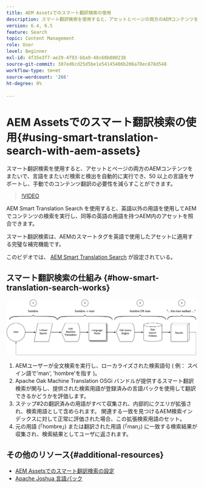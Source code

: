 ```yaml
---
title: AEM Assetsでのスマート翻訳検索の使用
description: スマート翻訳検索を使用すると、アセットとページの両方のAEMコンテンツをまたいで、言語をまたいだ検索と検出を自動的に実行でき、50 以上の言語をサポートし、手動でのコンテンツ翻訳の必要性を減らすことができます。
version: 6.4, 6.5
feature: Search
topic: Content Management
role: User
level: Beginner
exl-id: 4f35e3f7-ae29-4f93-bba9-48c60b800238
source-git-commit: 307ed6cd25d5be1e54145406b206a78ec878d548
workflow-type: tm+mt
source-wordcount: '266'
ht-degree: 0%

---
```


# AEM Assetsでのスマート翻訳検索の使用{#using-smart-translation-search-with-aem-assets}

スマート翻訳検索を使用すると、アセットとページの両方のAEMコンテンツをまたいで、言語をまたいだ検索と検出を自動的に実行でき、50 以上の言語をサポートし、手動でのコンテンツ翻訳の必要性を減らすことができます。

>[!VIDEO](https://video.tv.adobe.com/v/21297/?quality=9&learn=on)

AEM Smart Translation Search を使用すると、英語以外の用語を使用してAEMでコンテンツの検索を実行し、同等の英語の用語を持つAEM内のアセットを照合できます。

スマート翻訳検索は、AEMのスマートタグを英語で使用したアセットに適用する完璧な補完機能です。

このビデオでは、 [AEM Smart Translation Search](smart-translation-search-technical-video-setup.md) が設定されている。

## スマート翻訳検索の仕組み {#how-smart-translation-search-works}

![スマート翻訳検索のフロー図](assets/smart-translation-search-flow.png)

1. AEMユーザーが全文検索を実行し、ローカライズされた検索語句 ( 例： スペイン語で&#39;man&#39;, &#39;hombre&#39;を指す )。
2. Apache Oak Machine Translation OSGi バンドルが提供するスマート翻訳検索が関与し、提供された検索用語が登録済みの言語パックを使用して翻訳できるかどうかを評価します。
3. ステップ#2の翻訳済みの用語がすべて収集され、内部的にクエリが拡張され、検索用語として含められます。 関連する一致を見つけるAEM検索インデックスに対して正常に評価された場合、この拡張検索用語のセット。
4. 元の用語 (「hombre」) または翻訳された用語 (「man」) に一致する検索結果が収集され、検索結果としてユーザに返されます。

## その他のリソース{#additional-resources}

* [AEM Assetsでのスマート翻訳検索の設定](smart-translation-search-technical-video-setup.md)
* [Apache Joshua 言語パック](https://cwiki.apache.org/confluence/display/JOSHUA/Language+Packs)

